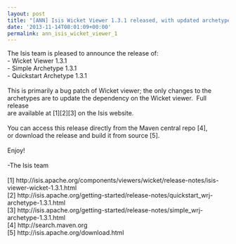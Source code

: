 ```yaml
---
layout: post
title: "[ANN] Isis Wicket Viewer 1.3.1 released, with updated archetypes"
date: '2013-11-14T08:01:09+00:00'
permalink: ann_isis_wicket_viewer_1
---
```

<div>The Isis team is pleased to announce the release of:</div>
  <div>- Wicket Viewer 1.3.1</div>
  <div>- Simple Archetype 1.3.1</div>
  <div>- Quickstart Archetype 1.3.1</div>
  <div><br /></div>
  <div>This is primarily a bug patch of Wicket viewer; the only changes to the</div>
  <div>archetypes are to update the dependency on the Wicket viewer. &nbsp;Full release</div>
  <div>are available at [1][2][3] on the Isis website.</div>
  <div><br /></div>
  <div>You can access this release directly from the Maven central repo [4],&nbsp;</div>
  <div>or download the release and build it from source [5].</div>
  <div><br /></div>
  <div>Enjoy!</div>
  <div><br /></div>
  <div>-The Isis team</div>
  <div><br /></div>
  <div>[1] http://isis.apache.org/components/viewers/wicket/release-notes/isis-viewer-wicket-1.3.1.html</div>
  <div>[2] http://isis.apache.org/getting-started/release-notes/quickstart_wrj-archetype-1.3.1.html</div>
  <div>[3] http://isis.apache.org/getting-started/release-notes/simple_wrj-archetype-1.3.1.html</div>
  <div>[4] http://search.maven.org</div>
  <div>[5] http://isis.apache.org/download.html</div>

